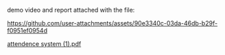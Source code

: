 demo video and report attached with the file:

https://github.com/user-attachments/assets/90e3340c-03da-46db-b29f-f0951ef0954d

[attendence system (1).pdf](https://github.com/user-attachments/files/16919061/attendence.system.1.pdf)
